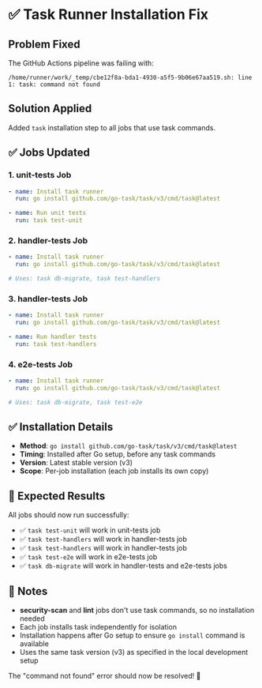 # ✅ Task Runner Installation Fix

## Problem Fixed

The GitHub Actions pipeline was failing with:
```
/home/runner/work/_temp/cbe12f8a-bda1-4930-a5f5-9b06e67aa519.sh: line 1: task: command not found
```

## Solution Applied

Added `task` installation step to all jobs that use task commands.

## ✅ Jobs Updated

### 1. **unit-tests** Job
```yaml
- name: Install task runner
  run: go install github.com/go-task/task/v3/cmd/task@latest

- name: Run unit tests
  run: task test-unit
```

### 2. **handler-tests** Job
```yaml
- name: Install task runner
  run: go install github.com/go-task/task/v3/cmd/task@latest

# Uses: task db-migrate, task test-handlers
```

### 3. **handler-tests** Job
```yaml
- name: Install task runner
  run: go install github.com/go-task/task/v3/cmd/task@latest

- name: Run handler tests
  run: task test-handlers
```

### 4. **e2e-tests** Job
```yaml
- name: Install task runner
  run: go install github.com/go-task/task/v3/cmd/task@latest

# Uses: task db-migrate, task test-e2e
```

## ✅ Installation Details

- **Method**: `go install github.com/go-task/task/v3/cmd/task@latest`
- **Timing**: Installed after Go setup, before any task commands
- **Version**: Latest stable version (v3)
- **Scope**: Per-job installation (each job installs its own copy)

## 🚀 Expected Results

All jobs should now run successfully:
- ✅ `task test-unit` will work in unit-tests job
- ✅ `task test-handlers` will work in handler-tests job  
- ✅ `task test-handlers` will work in handler-tests job
- ✅ `task test-e2e` will work in e2e-tests job
- ✅ `task db-migrate` will work in handler-tests and e2e-tests jobs

## 📝 Notes

- **security-scan** and **lint** jobs don't use task commands, so no installation needed
- Each job installs task independently for isolation
- Installation happens after Go setup to ensure `go install` command is available
- Uses the same task version (v3) as specified in the local development setup

The "command not found" error should now be resolved! 🎉